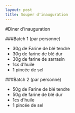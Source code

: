 ```yaml
---
layout: post
title: Souper d'inauguration
---
```


#Diner d'inauguration


###Batch 1 (par personne)
* 30g de Farine de blé tendre
* 30g de farine de blé dur
* 30g de farine de sarrasin
* 1cs d'huile
* 1 pincée de sel

###Batch 2 (par personne)
* 50g de Farine de blé tendre
* 50g de farine de blé dur
* 1cs d'huile
* 1 pincée de sel